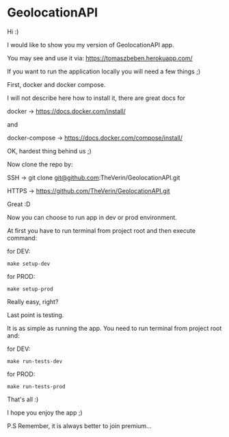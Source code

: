 # GeolocationAPI

Hi :)

I would like to show you my version of GeolocationAPI app.


You may see and use it via:
https://tomaszbeben.herokuapp.com/


If you want to run the application locally you will need a few things ;)


First, docker and docker compose.

I will not describe here how to install it, there are great docs for


docker -> https://docs.docker.com/install/

and

docker-compose -> https://docs.docker.com/compose/install/


OK, hardest thing behind us ;)


Now clone the repo by:

SSH -> git clone git@github.com:TheVerin/GeolocationAPI.git

HTTPS -> https://github.com/TheVerin/GeolocationAPI.git


Great :D

Now you can choose to run app in dev or prod environment.


At first you have to run terminal from project root and then execute command:

for DEV:

    make setup-dev
		
for PROD:

    make setup-prod



Really easy, right?



Last point is testing.

It is as simple as running the app. You need to run terminal from project root and:

for DEV:

    make run-tests-dev
		
for PROD:

    make run-tests-prod
		

That's all :)

I hope you enjoy the app ;)

P.S Remember, it is always better to join premium...
